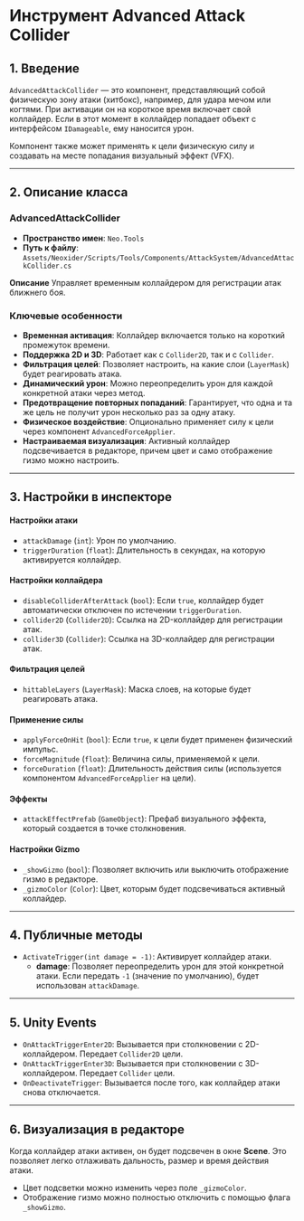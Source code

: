 # Инструмент Advanced Attack Collider

## 1. Введение

`AdvancedAttackCollider` — это компонент, представляющий собой физическую зону атаки (хитбокс), например, для удара мечом или когтями. При активации он на короткое время включает свой коллайдер. Если в этот момент в коллайдер попадает объект с интерфейсом `IDamageable`, ему наносится урон.

Компонент также может применять к цели физическую силу и создавать на месте попадания визуальный эффект (VFX).

---

## 2. Описание класса

### AdvancedAttackCollider
- **Пространство имен**: `Neo.Tools`
- **Путь к файлу**: `Assets/Neoxider/Scripts/Tools/Components/AttackSystem/AdvancedAttackCollider.cs`

**Описание**
Управляет временным коллайдером для регистрации атак ближнего боя.

### Ключевые особенности
- **Временная активация**: Коллайдер включается только на короткий промежуток времени.
- **Поддержка 2D и 3D**: Работает как с `Collider2D`, так и с `Collider`.
- **Фильтрация целей**: Позволяет настроить, на какие слои (`LayerMask`) будет реагировать атака.
- **Динамический урон**: Можно переопределить урон для каждой конкретной атаки через метод.
- **Предотвращение повторных попаданий**: Гарантирует, что одна и та же цель не получит урон несколько раз за одну атаку.
- **Физическое воздействие**: Опционально применяет силу к цели через компонент `AdvancedForceApplier`.
- **Настраиваемая визуализация**: Активный коллайдер подсвечивается в редакторе, причем цвет и само отображение гизмо можно настроить.

---

## 3. Настройки в инспекторе

#### Настройки атаки
- `attackDamage` (`int`): Урон по умолчанию.
- `triggerDuration` (`float`): Длительность в секундах, на которую активируется коллайдер.

#### Настройки коллайдера
- `disableColliderAfterAttack` (`bool`): Если `true`, коллайдер будет автоматически отключен по истечении `triggerDuration`.
- `collider2D` (`Collider2D`): Ссылка на 2D-коллайдер для регистрации атак.
- `collider3D` (`Collider`): Ссылка на 3D-коллайдер для регистрации атак.

#### Фильтрация целей
- `hittableLayers` (`LayerMask`): Маска слоев, на которые будет реагировать атака.

#### Применение силы
- `applyForceOnHit` (`bool`): Если `true`, к цели будет применен физический импульс.
- `forceMagnitude` (`float`): Величина силы, применяемой к цели.
- `forceDuration` (`float`): Длительность действия силы (используется компонентом `AdvancedForceApplier` на цели).

#### Эффекты
- `attackEffectPrefab` (`GameObject`): Префаб визуального эффекта, который создается в точке столкновения.

#### Настройки Gizmo
- `_showGizmo` (`bool`): Позволяет включить или выключить отображение гизмо в редакторе.
- `_gizmoColor` (`Color`): Цвет, которым будет подсвечиваться активный коллайдер.

---

## 4. Публичные методы

- `ActivateTrigger(int damage = -1)`: Активирует коллайдер атаки. 
  - **damage**: Позволяет переопределить урон для этой конкретной атаки. Если передать `-1` (значение по умолчанию), будет использован `attackDamage`.

---

## 5. Unity Events

- `OnAttackTriggerEnter2D`: Вызывается при столкновении с 2D-коллайдером. Передает `Collider2D` цели.
- `OnAttackTriggerEnter3D`: Вызывается при столкновении с 3D-коллайдером. Передает `Collider` цели.
- `OnDeactivateTrigger`: Вызывается после того, как коллайдер атаки снова отключается.

---

## 6. Визуализация в редакторе

Когда коллайдер атаки активен, он будет подсвечен в окне **Scene**. Это позволяет легко отлаживать дальность, размер и время действия атаки.

- Цвет подсветки можно изменить через поле `_gizmoColor`.
- Отображение гизмо можно полностью отключить с помощью флага `_showGizmo`.
